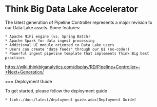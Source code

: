 # Think Big Data Lake Accelerator

The latest generation of Pipeline Controller represents a major revision to our Data Lake 
assets.  Some features:

    * Apache NiFi engine (vs. Spring Batch)
    * Apache Spark for data ingest processing  
    * Additional UI module oriented to Data Lake users
    * Users can create "data feeds" through our UI (no-code!)
    * Powerful ingest pipeline template that implements Think Big best practices

<https://wiki.thinkbiganalytics.com/display/RD/Pipeline+Controller+-+Next+Generation/>

=== Deployment Guide

To get started, please follow the deployment guide

    * link:./docs/latest/deployment-guide.adoc[Deployment Guide]